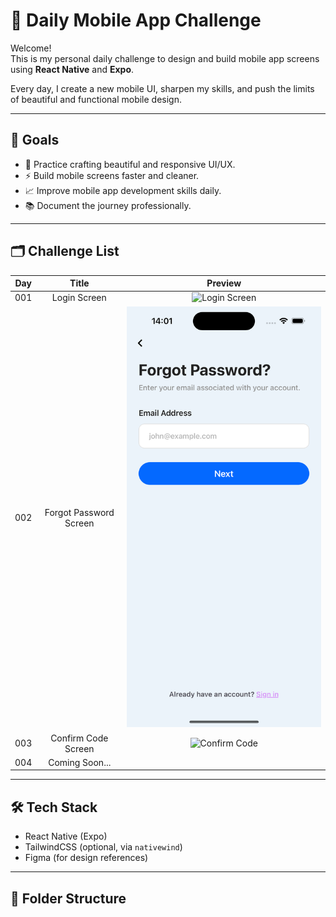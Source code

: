 # 📱 Daily Mobile App Challenge

Welcome!  
This is my personal daily challenge to design and build mobile app screens using **React Native** and **Expo**.

Every day, I create a new mobile UI, sharpen my skills, and push the limits of beautiful and functional mobile design.

---

## 🚀 Goals
- 🎨 Practice crafting beautiful and responsive UI/UX.
- ⚡ Build mobile screens faster and cleaner.
- 📈 Improve mobile app development skills daily.
- 📚 Document the journey professionally.

---

## 🗂️ Challenge List

| Day  | Title                  | Preview |
|:---:|:-----------------------:|:-------:|
| 001 | Login Screen             | ![Login Screen](./challenges/day-001-login-screen/screenshot-sign-in-form-with-phone-number.avif) |
| 002 | Forgot Password Screen   | ![Forgot Password](./challenges/day-002-forget-password-screen/screenshot-forget-password.png) |
| 003 | Confirm Code Screen      | ![Confirm Code](./challenges/day-003-confirm-code-screen/screenshot-confirmation_form.avif) |
| 004 | Coming Soon...           |  |

---

## 🛠️ Tech Stack
- React Native (Expo)
- TailwindCSS (optional, via `nativewind`)
- Figma (for design references)

---

## 📂 Folder Structure

